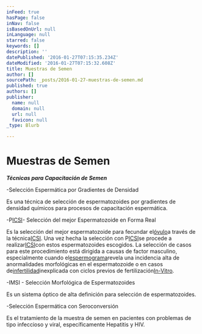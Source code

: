 ```yaml
---
inFeed: true
hasPage: false
inNav: false
isBasedOnUrl: null
inLanguage: null
starred: false
keywords: []
description: ''
datePublished: '2016-01-27T07:15:35.234Z'
dateModified: '2016-01-27T07:15:32.608Z'
title: Muestras de Semen
author: []
sourcePath: _posts/2016-01-27-muestras-de-semen.md
published: true
authors: []
publisher:
  name: null
  domain: null
  url: null
  favicon: null
_type: Blurb

---
```

# Muestras de Semen

**_Técnicas para Capacitación de Semen_**

-Selección Espermática por Gradientes de Densidad 

Es una técnica de selección de espermatozoides por gradientes de densidad químicos para procesos de capacitación espermática.

-P[ICSI][0]- Selección del mejor Espermatozoide en Forma Real

Es la selección del mejor espermatozoide para fecundar el[óvulo][1]a través de la técnica[ICSI][0].  Una vez hecha la selección con P[ICSI][0]se procede a realizar[ICSI][0]con estos espermatozoides escogidos. La selección de casos para este procedimiento está dirigida a causas de factor masculino, especialmente cuando el[espermograma][2]revela una incidencia alta de anormalidades morfológicas en el espermatozoide o en casos de[infertilidad][3]inexplicada con ciclos previos de fertilización[In-Vitro][4]. 

-IMSI - Selección Morfológica de Espermatozoides

Es un sistema óptico de alta definición para selección de espermatozoides.

-Selección Espermática con Seroconversión

Es el tratamiento de la muestra de semen en pacientes con problemas de tipo infeccioso y viral, específicamente Hepatitis y HIV.

[0]: http://cecolfes.com/es/glosario#ICSI "Es la inyección de un espermatozoide en el óvulo para ser fertilizado."
[1]: http://cecolfes.com/es/glosario#vulo "Célula sexual femenina que se forma en el ovario. También llamado Oocito. A partir del óvulo fecundado se forma un embrión."
[2]: http://cecolfes.com/es/glosario#Espermograma "Examen para analizar las características del semen."
[3]: http://cecolfes.com/es/glosario#Infertilidad "Es una condición que imposibilita la capacidad de concebir un hijo naturalmente o de llevar un embarazo a término después de un año de vida sexual activa."
[4]: http://cecolfes.com/es/glosario#In-Vitro "Es una técnica que se realiza por fuera del cuerpo de la mujer."